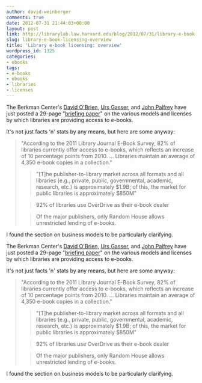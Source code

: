```yaml
---
author: david-weinberger
comments: true
date: 2012-07-31 21:44:03+00:00
layout: post
link: http://librarylab.law.harvard.edu/blog/2012/07/31/library-e-book-licensing-overview/
slug: library-e-book-licensing-overview
title: 'Library e-book licensing: overview'
wordpress_id: 1325
categories:
- ebooks
tags:
- e-books
- ebooks
- libraries
- licenses
---
```


The Berkman  Center's [David O'Brien](http://cyber.law.harvard.edu/people/dobrien), [Urs Gasser](http://blogs.law.harvard.edu/ugasser/), and [John Palfrey](http://blogs.law.harvard.edu/palfrey/) have just posted a 29-page "[briefing paper](http://papers.ssrn.com/sol3/papers.cfm?abstract_id=2111396)" on the various models and licenses by which libraries are providing access to e-books.


It's not just facts 'n' stats by any means, but here are some anyway:


<blockquote>"According to the 2011 Library Journal E-Book Survey, 82% of libraries currently offer access to e-books, which reflects an increase of 10 percentage points from 2010. ... Libraries maintain an average of 4,350 e-book copies in a collection."

>
> "[T]he publisher-to-library market across all formats and all libraries (e.g., private, public, governmental, academic, research, etc.) is approximately $1.9B; of this, the market for public libraries is approximately $850M"

>
> 92% of libraries use OverDrive as their  e-book dealer

>
> Of the major publishers, only Random House allows unrestricted lending of e-books.</blockquote>




I found the section on business models to be particularly clarifying.


The Berkman  Center's [David O'Brien](http://cyber.law.harvard.edu/people/dobrien), [Urs Gasser](http://blogs.law.harvard.edu/ugasser/), and [John Palfrey](http://blogs.law.harvard.edu/palfrey/) have just posted a 29-page "[briefing paper](http://papers.ssrn.com/sol3/papers.cfm?abstract_id=2111396)" on the various models and licenses by which libraries are providing access to e-books.


It's not just facts 'n' stats by any means, but here are some anyway:


<blockquote>"According to the 2011 Library Journal E-Book Survey, 82% of libraries currently offer access to e-books, which reflects an increase of 10 percentage points from 2010. ... Libraries maintain an average of 4,350 e-book copies in a collection."

>
> "[T]he publisher-to-library market across all formats and all libraries (e.g., private, public, governmental, academic, research, etc.) is approximately $1.9B; of this, the market for public libraries is approximately $850M"

>
> 92% of libraries use OverDrive as their  e-book dealer

>
> Of the major publishers, only Random House allows unrestricted lending of e-books.</blockquote>




I found the section on business models to be particularly clarifying.
